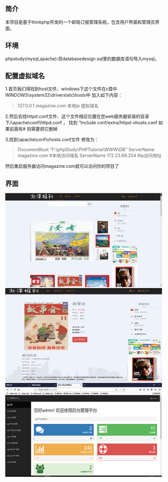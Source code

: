 ## 简介

本项目是基于thinkphp开发的一个邮局订报管理系统，包含用户界面和管理员界面。

## 环境

phpstudy(mysql,apache):将databasedesign.sql里的数据库语句导入mysql。

## 配置虚拟域名

1.首页我们得找到host文件、windows下这个文件在c盘中WINDOWS\system32\drivers\etc\hosts中 加入如下内容：

> 127.0.0.1 magazine.com
> 本地ip 虚拟域名

2.然后去找httpd.conf文件、这个文件相应位置在您web服务器安装的目录下/\apache\conf\httpd.conf ， 找到 “Include conf/extra/httpd-vhosts.conf 如果前面有# 则需要把它删掉

3.找到\apache\conf\vhosts.conf文件 修改为：

> <VirtualHost _default_:80>
> DocumentRoot "F:\phpStudy\PHPTutorial\WWW\DB"
> ServerName magazine.com		#本地访问域名
> ServerName 172.23.69.254	#ip访问地址
> </VirtualHost>

然后重启服务器访问magazine.com就可以访问你的项目了

## 界面

<img src="https://github.com/zzy321043695/DatabaseDesign/blob/master/src/1.png" width="500" height="300" alt="前台"/> 

<img src="https://github.com/zzy321043695/DatabaseDesign/blob/master/src/2.png" width="500" height="300" alt="详情"/> 

<img src="https://github.com/zzy321043695/DatabaseDesign/blob/master/src/3.png" width="500" height="300" alt="后台"/> 